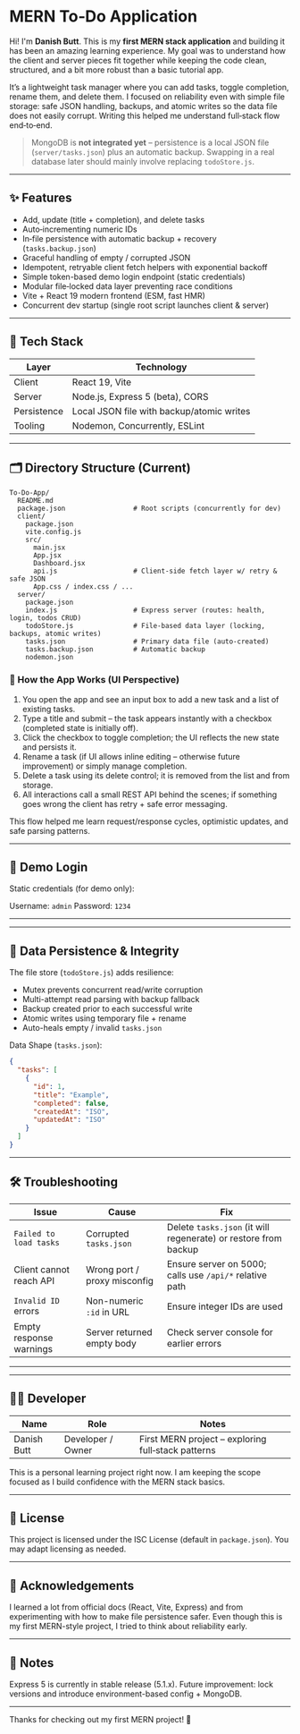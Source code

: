 # MERN To‑Do Application

Hi! I'm **Danish Butt**. This is my **first MERN stack application** and building it has been an amazing learning experience. My goal was to understand how the client and server pieces fit together while keeping the code clean, structured, and a bit more robust than a basic tutorial app.

It’s a lightweight task manager where you can add tasks, toggle completion, rename them, and delete them. I focused on reliability even with simple file storage: safe JSON handling, backups, and atomic writes so the data file does not easily corrupt. Writing this helped me understand full‑stack flow end‑to‑end.

> MongoDB is **not integrated yet** – persistence is a local JSON file (`server/tasks.json`) plus an automatic backup. Swapping in a real database later should mainly involve replacing `todoStore.js`.

---

## ✨ Features

- Add, update (title + completion), and delete tasks
- Auto‑incrementing numeric IDs
- In‑file persistence with automatic backup + recovery (`tasks.backup.json`)
- Graceful handling of empty / corrupted JSON
- Idempotent, retryable client fetch helpers with exponential backoff
- Simple token-based demo login endpoint (static credentials)
- Modular file‑locked data layer preventing race conditions
- Vite + React 19 modern frontend (ESM, fast HMR)
- Concurrent dev startup (single root script launches client & server)

---

## 🧱 Tech Stack

| Layer       | Technology                                |
| ----------- | ----------------------------------------- |
| Client      | React 19, Vite                            |
| Server      | Node.js, Express 5 (beta), CORS           |
| Persistence | Local JSON file with backup/atomic writes |
| Tooling     | Nodemon, Concurrently, ESLint             |

---

## 🗂 Directory Structure (Current)

```
To-Do-App/
  README.md
  package.json                 # Root scripts (concurrently for dev)
  client/
    package.json
    vite.config.js
    src/
      main.jsx
      App.jsx
      Dashboard.jsx
      api.js                   # Client-side fetch layer w/ retry & safe JSON
      App.css / index.css / ...
  server/
    package.json
    index.js                   # Express server (routes: health, login, todos CRUD)
    todoStore.js               # File-based data layer (locking, backups, atomic writes)
    tasks.json                 # Primary data file (auto-created)
    tasks.backup.json          # Automatic backup
    nodemon.json
```

### 🧭 How the App Works (UI Perspective)

1. You open the app and see an input box to add a new task and a list of existing tasks.
2. Type a title and submit – the task appears instantly with a checkbox (completed state is initially off).
3. Click the checkbox to toggle completion; the UI reflects the new state and persists it.
4. Rename a task (if UI allows inline editing – otherwise future improvement) or simply manage completion.
5. Delete a task using its delete control; it is removed from the list and from storage.
6. All interactions call a small REST API behind the scenes; if something goes wrong the client has retry + safe error messaging.

This flow helped me learn request/response cycles, optimistic updates, and safe parsing patterns.

---

## 🔐 Demo Login

Static credentials (for demo only):

Username: `admin`
Password: `1234`
<!-- API Reference section intentionally removed per current scope: focusing on user-facing behavior rather than endpoint documentation. -->

<!-- Testing roadmap removed for now to keep focus on the current implementation. -->

---

<!-- Available scripts section removed per instruction. -->

---

## 🔄 Data Persistence & Integrity

The file store (`todoStore.js`) adds resilience:

- Mutex prevents concurrent read/write corruption
- Multi-attempt read parsing with backup fallback
- Backup created prior to each successful write
- Atomic writes using temporary file + rename
- Auto-heals empty / invalid `tasks.json`

Data Shape (`tasks.json`):

```json
{
  "tasks": [
    {
      "id": 1,
      "title": "Example",
      "completed": false,
      "createdAt": "ISO",
      "updatedAt": "ISO"
    }
  ]
}
```

---

## 🛠 Troubleshooting

| Issue                   | Cause                        | Fix                                                             |
| ----------------------- | ---------------------------- | --------------------------------------------------------------- |
| `Failed to load tasks`  | Corrupted `tasks.json`       | Delete `tasks.json` (it will regenerate) or restore from backup |
| Client cannot reach API | Wrong port / proxy misconfig | Ensure server on 5000; calls use `/api/*` relative path         |
| `Invalid ID` errors     | Non-numeric `:id` in URL     | Ensure integer IDs are used                                     |
| Empty response warnings | Server returned empty body   | Check server console for earlier errors                         |

---

<!-- Roadmap removed: focusing only on the current application state. -->

---

## 👨‍💻 Developer

| Name        | Role              | Notes                                              |
| ----------- | ----------------- | -------------------------------------------------- |
| Danish Butt | Developer / Owner | First MERN project – exploring full‑stack patterns |

This is a personal learning project right now. I am keeping the scope focused as I build confidence with the MERN stack basics.

---

## 📄 License

This project is licensed under the ISC License (default in `package.json`). You may adapt licensing as needed.

---

## 🙏 Acknowledgements

I learned a lot from official docs (React, Vite, Express) and from experimenting with how to make file persistence safer. Even though this is my first MERN-style project, I tried to think about reliability early.

---

## 📌 Notes

Express 5 is currently in stable release (5.1.x). Future improvement: lock versions and introduce environment-based config + MongoDB.

---

Thanks for checking out my first MERN project! 🚀
